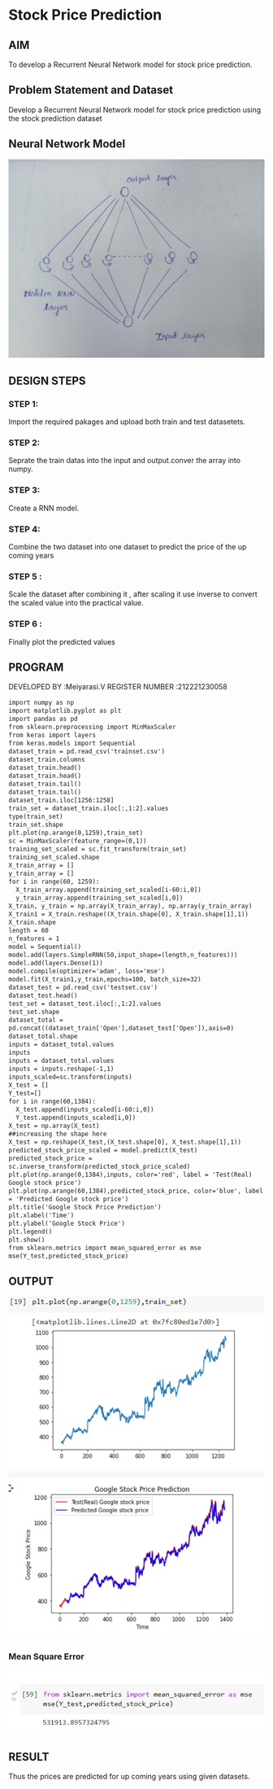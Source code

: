 # Stock Price Prediction

## AIM

To develop a Recurrent Neural Network model for stock price prediction.

## Problem Statement and Dataset

Develop a Recurrent Neural Network model for stock price prediction using the stock prediction dataset

## Neural Network Model

![NEURAL](./W.JPEG)
## DESIGN STEPS

### STEP 1:
Import the required pakages and upload both train and test datasetets.
### STEP 2:
 Seprate the train datas into the input and output.conver the array into numpy.
### STEP 3:
Create a RNN model.
### STEP 4:
 Combine the two dataset into one dataset to predict the price of the up coming years
### STEP 5 :
 Scale the dataset after combining it , after scaling it use inverse to convert the scaled value into the practical value.
### STEP 6 :
 Finally plot the predicted values
## PROGRAM

DEVELOPED BY :Meiyarasi.V
REGISTER NUMBER :212221230058
~~~
import numpy as np
import matplotlib.pyplot as plt
import pandas as pd
from sklearn.preprocessing import MinMaxScaler
from keras import layers
from keras.models import Sequential
dataset_train = pd.read_csv('trainset.csv')
dataset_train.columns
dataset_train.head()
dataset_train.head()
dataset_train.tail()
dataset_train.tail()
dataset_train.iloc[1256:1258]
train_set = dataset_train.iloc[:,1:2].values
type(train_set)
train_set.shape
plt.plot(np.arange(0,1259),train_set)
sc = MinMaxScaler(feature_range=(0,1))
training_set_scaled = sc.fit_transform(train_set)
training_set_scaled.shape
X_train_array = []
y_train_array = []
for i in range(60, 1259):
  X_train_array.append(training_set_scaled[i-60:i,0])
  y_train_array.append(training_set_scaled[i,0])
X_train, y_train = np.array(X_train_array), np.array(y_train_array)
X_train1 = X_train.reshape((X_train.shape[0], X_train.shape[1],1))
X_train.shape
length = 60
n_features = 1
model = Sequential()
model.add(layers.SimpleRNN(50,input_shape=(length,n_features)))
model.add(layers.Dense(1))
model.compile(optimizer='adam', loss='mse')
model.fit(X_train1,y_train,epochs=100, batch_size=32)
dataset_test = pd.read_csv('testset.csv')
dataset_test.head()
test_set = dataset_test.iloc[:,1:2].values
test_set.shape
dataset_total = pd.concat((dataset_train['Open'],dataset_test['Open']),axis=0)
dataset_total.shape
inputs = dataset_total.values
inputs
inputs = dataset_total.values
inputs = inputs.reshape(-1,1)
inputs_scaled=sc.transform(inputs)
X_test = []
Y_test=[]
for i in range(60,1384):
  X_test.append(inputs_scaled[i-60:i,0])
  Y_test.append(inputs_scaled[i,0])
X_test = np.array(X_test)
##increasing the shape here
X_test = np.reshape(X_test,(X_test.shape[0], X_test.shape[1],1))
predicted_stock_price_scaled = model.predict(X_test)
predicted_stock_price = sc.inverse_transform(predicted_stock_price_scaled)
plt.plot(np.arange(0,1384),inputs, color='red', label = 'Test(Real) Google stock price')
plt.plot(np.arange(60,1384),predicted_stock_price, color='blue', label = 'Predicted Google stock price')
plt.title('Google Stock Price Prediction')
plt.xlabel('Time')
plt.ylabel('Google Stock Price')
plt.legend()
plt.show()
from sklearn.metrics import mean_squared_error as mse
mse(Y_test,predicted_stock_price)
~~~

## OUTPUT

![OUTPUT](./l1.png)
![OUTPUT](./o1.png)

### Mean Square Error

![OUTPUT](./m1.png)

## RESULT
Thus the prices are predicted for up coming years using given datasets.
